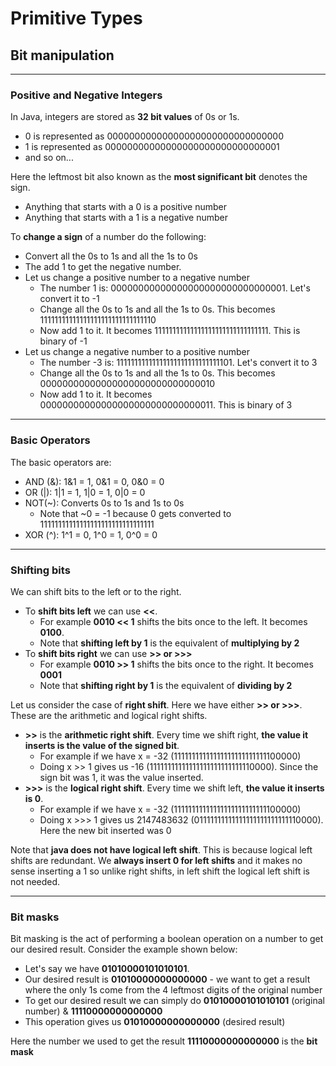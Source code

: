 
# Primitive Types

## Bit manipulation

--------------------------------------------

### Positive and Negative Integers

In Java, integers are stored as **32 bit values** of 0s or 1s.

- 0 is represented as 00000000000000000000000000000000
- 1 is represented as 00000000000000000000000000000001
- and so on...

Here the leftmost bit also known as the **most significant bit** denotes the sign.

- Anything that starts with a 0 is a positive number
- Anything that starts with a 1 is a negative number

To **change a sign** of a number do the following:

- Convert all the 0s to 1s and all the 1s to 0s
- The add 1 to get the negative number.
- Let us change a positive number to a negative number
    - The number 1 is: 00000000000000000000000000000001. Let's convert it to -1
    - Change all the 0s to 1s and all the 1s to 0s. This becomes 11111111111111111111111111111110
    - Now add 1 to it. It becomes 11111111111111111111111111111111. This is binary of -1
- Let us change a negative number to a positive number
    - The number -3 is: 11111111111111111111111111111101. Let's convert it to 3
    - Change all the 0s to 1s and all the 1s to 0s. This becomes 00000000000000000000000000000010
    - Now add 1 to it. It becomes 00000000000000000000000000000011. This is binary of 3

----------------------------------------------

### Basic Operators

The basic operators are:

- AND (&): 1&1 = 1, 0&1 = 0, 0&0 = 0
- OR (|): 1|1 = 1, 1|0 = 1, 0|0 = 0
- NOT(~): Converts 0s to 1s and 1s to 0s
    - Note that ~0 = -1 because 0 gets converted to 11111111111111111111111111111111
- XOR (^): 1^1 = 0, 1^0 = 1, 0^0 = 0

----------------------------------------

### Shifting bits

We can shift bits to the left or to the right.

- To **shift bits left** we can use **<<**. 
    - For example **0010 << 1** shifts the bits once to the left. It becomes **0100**.
    - Note that **shifting left by 1** is the equivalent of **multiplying by 2**
- To **shift bits right** we can use **>> or >>>**
    - For example **0010 >> 1** shifts the bits once to the right. It becomes **0001**
    - Note that **shifting right by 1** is the equivalent of **dividing by 2**

Let us consider the case of **right shift**. Here we have either **>> or >>>**. These are the arithmetic and logical right shifts.

- **>>** is the **arithmetic right shift**. Every time we shift right, **the value it inserts is the value of the signed bit**.
    - For example if we have x = -32 (11111111111111111111111111100000) 
    - Doing x >> 1 gives us -16 (11111111111111111111111111110000). Since the sign bit was 1, it was the value inserted.
- **>>>** is the **logical right shift**. Every time we shift left, **the value it inserts is 0**.
    - For example if we have x = -32 (11111111111111111111111111100000)
    - Doing x >>> 1 gives us 2147483632 (01111111111111111111111111110000). Here the new bit inserted was 0

Note that **java does not have logical left shift**. This is because logical left shifts are redundant. We **always insert 0 for left shifts** and it makes no sense inserting a 1 so unlike right shifts, in left shift the logical left shift is not needed.

---------------------------------------------

### Bit masks

Bit masking is the act of performing a boolean operation on a number to get our desired result. Consider the example shown below:

- Let's say we have **01010000101010101**. 
- Our desired result is **01010000000000000** - we want to get a result where the only 1s come from the 4 leftmost digits of the original number
- To get our desired result we can simply do **01010000101010101** (original number) & **11110000000000000**
- This operation gives us **01010000000000000** (desired result)

Here the number we used to get the result **11110000000000000** is the **bit mask**
